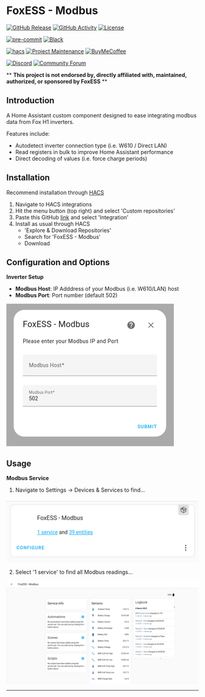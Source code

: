# FoxESS - Modbus

[![GitHub Release][releases-shield]][releases]
[![GitHub Activity][commits-shield]][commits]
[![License][license-shield]](LICENSE)

[![pre-commit][pre-commit-shield]][pre-commit]
[![Black][black-shield]][black]

[![hacs][hacsbadge]][hacs]
[![Project Maintenance][maintenance-shield]][user_profile]
[![BuyMeCoffee][buymecoffeebadge]][buymecoffee]

[![Discord][discord-shield]][discord]
[![Community Forum][forum-shield]][forum]

\*\* **This project is not endorsed by, directly affiliated with, maintained, authorized, or sponsored by FoxESS** \*\*

## Introduction

A Home Assistant custom component designed to ease integrating modbus data from Fox H1 inverters.

Features include:

- Autodetect inverter connection type (i.e. W610 / Direct LAN)
- Read registers in bulk to improve Home Assistant performance
- Direct decoding of values (i.e. force charge periods)

## Installation

Recommend installation through [HACS][hacs]

1. Navigate to HACS integrations
2. Hit the menu button (top right) and select 'Custom repositories'
3. Paste this GitHub [link][foxess_modbus] and select 'Integration'
4. Install as usual through HACS
   - 'Explore & Download Repositories'
   - Search for 'FoxESS - Modbus'
   - Download

## Configuration and Options

<b>Inverter Setup</b></p>

- **Modbus Host**: IP Adddress of your Modbus (i.e. W610/LAN) host
- **Modbus Port**: Port number (default 502)

![Setup](images/setup.png)

## Usage

<b>Modbus Service</b></p>

1. Navigate to Settings -> Devices & Services to find...

![Usage](images/usage.png)

2. Select '1 service' to find all Modbus readings...

![Example](images/example.png)

---

[black]: https://github.com/psf/black
[black-shield]: https://img.shields.io/badge/code%20style-black-000000.svg?style=for-the-badge
[buymecoffee]: https://www.buymeacoffee.com/nathanmarlor
[buymecoffeebadge]: https://img.shields.io/badge/buy%20me%20a%20coffee-donate-yellow.svg?style=for-the-badge
[commits-shield]: https://img.shields.io/github/commit-activity/y/nathanmarlor/foxess_modbus.svg?style=for-the-badge
[commits]: https://github.com/nathanmarlor/foxess_modbus/commits/main
[hacs]: https://hacs.xyz
[hacsbadge]: https://img.shields.io/badge/HACS-Custom-orange.svg?style=for-the-badge
[discord]: https://discord.gg/Qa5fW2R
[discord-shield]: https://img.shields.io/discord/330944238910963714.svg?style=for-the-badge
[foxessimg]: https://github.com/home-assistant/brands/raw/master/custom_integrations/foxess/logo.png
[foxess_modbus]: https://github.com/nathanmarlor/foxess_modbus
[forum-shield]: https://img.shields.io/badge/community-forum-brightgreen.svg?style=for-the-badge
[forum]: https://community.home-assistant.io/
[license-shield]: https://img.shields.io/github/license/nathanmarlor/foxess_modbus.svg?style=for-the-badge
[maintenance-shield]: https://img.shields.io/badge/maintainer-%40nathanmarlor-blue.svg?style=for-the-badge
[pre-commit]: https://github.com/pre-commit/pre-commit
[pre-commit-shield]: https://img.shields.io/badge/pre--commit-enabled-brightgreen?style=for-the-badge
[releases-shield]: https://img.shields.io/github/release/nathanmarlor/foxess_modbus.svg?style=for-the-badge
[releases]: https://github.com/nathanmarlor/foxess_modbus/releases
[user_profile]: https://github.com/nathanmarlor
[ha_modbus]: https://github.com/StealthChesnut/HA-FoxESS-Modbus
[ha_solcast]: https://github.com/oziee/ha-solcast-solar

